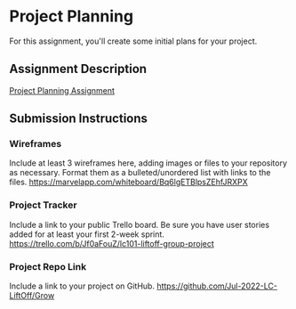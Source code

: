 # Project Planning
For this assignment, you'll create some initial plans for your project.

## Assignment Description
[Project Planning Assignment](https://education.launchcode.org/liftoff/modules/assignments/project-planning)

## Submission Instructions

### Wireframes

Include at least 3 wireframes here, adding images or files to your repository as necessary. Format them as a bulleted/unordered list with links to the files.
https://marvelapp.com/whiteboard/Bq6lgETBlpsZEhfJRXPX
### Project Tracker

Include a link to your public Trello board. Be sure you have user stories added for at least your first 2-week sprint.
https://trello.com/b/Jf0aFouZ/lc101-liftoff-group-project
### Project Repo Link

Include a link to your project on GitHub.
https://github.com/Jul-2022-LC-LiftOff/Grow